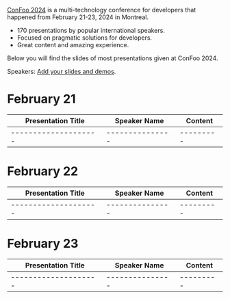 [ConFoo 2024](https://www.confoo.ca/en/2024) is a multi-technology conference for developers that happened from February 21-23, 2024 in Montreal.

- 170 presentations by popular international speakers.
- Focused on pragmatic solutions for developers.
- Great content and amazing experience.

Below you will find the slides of most presentations given at ConFoo 2024.

Speakers: [Add your slides and demos](CONTRIBUTING.md).


# February 21


| Presentation Title | Speaker Name  | Content |
|--------------------|---------------|---------|
|--------------------|---------------|---------|


# February 22

| Presentation Title | Speaker Name  | Content |
|--------------------|---------------|---------|
|--------------------|---------------|---------|

# February 23

| Presentation Title | Speaker Name  | Content |
|--------------------|---------------|---------|
|--------------------|---------------|---------|




